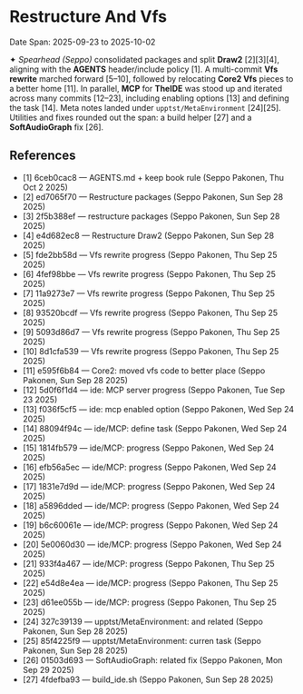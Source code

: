 # Restructure And Vfs

Date Span: 2025-09-23 to 2025-10-02

✦ *Spearhead (Seppo)* consolidated packages and split **Draw2** [2][3][4], aligning with the **AGENTS** header/include policy [1]. A multi-commit **Vfs rewrite** marched forward [5–10], followed by relocating **Core2 Vfs** pieces to a better home [11]. In parallel, **MCP** for **TheIDE** was stood up and iterated across many commits [12–23], including enabling options [13] and defining the task [14]. Meta notes landed under `upptst/MetaEnvironment` [24][25]. Utilities and fixes rounded out the span: a build helper [27] and a **SoftAudioGraph** fix [26].

## References
- [1] 6ceb0cac8 — AGENTS.md + keep book rule (Seppo Pakonen, Thu Oct 2 2025)
- [2] ed7065f70 — Restructure packages (Seppo Pakonen, Sun Sep 28 2025)
- [3] 2f5b388ef — restructure packages (Seppo Pakonen, Sun Sep 28 2025)
- [4] e4d682ec8 — Restructure Draw2 (Seppo Pakonen, Sun Sep 28 2025)
- [5] fde2bb58d — Vfs rewrite progress (Seppo Pakonen, Thu Sep 25 2025)
- [6] 4fef98bbe — Vfs rewrite progress (Seppo Pakonen, Thu Sep 25 2025)
- [7] 11a9273e7 — Vfs rewrite progress (Seppo Pakonen, Thu Sep 25 2025)
- [8] 93520bcdf — Vfs rewrite progress (Seppo Pakonen, Thu Sep 25 2025)
- [9] 5093d86d7 — Vfs rewrite progress (Seppo Pakonen, Thu Sep 25 2025)
- [10] 8d1cfa539 — Vfs rewrite progress (Seppo Pakonen, Thu Sep 25 2025)
- [11] e595f6b84 — Core2: moved vfs code to better place (Seppo Pakonen, Sun Sep 28 2025)
- [12] 5d0f6f1d4 — ide: MCP server progress (Seppo Pakonen, Tue Sep 23 2025)
- [13] f036f5cf5 — ide: mcp enabled option (Seppo Pakonen, Wed Sep 24 2025)
- [14] 88094f94c — ide/MCP: define task (Seppo Pakonen, Wed Sep 24 2025)
- [15] 1814fb579 — ide/MCP: progress (Seppo Pakonen, Wed Sep 24 2025)
- [16] efb56a5ec — ide/MCP: progress (Seppo Pakonen, Wed Sep 24 2025)
- [17] 1831e7d9d — ide/MCP: progress (Seppo Pakonen, Wed Sep 24 2025)
- [18] a5896dded — ide/MCP: progress (Seppo Pakonen, Wed Sep 24 2025)
- [19] b6c60061e — ide/MCP: progress (Seppo Pakonen, Wed Sep 24 2025)
- [20] 5e0060d30 — ide/MCP: progress (Seppo Pakonen, Wed Sep 24 2025)
- [21] 933f4a467 — ide/MCP: progress (Seppo Pakonen, Thu Sep 25 2025)
- [22] e54d8e4ea — ide/MCP: progress (Seppo Pakonen, Thu Sep 25 2025)
- [23] d61ee055b — ide/MCP: progress (Seppo Pakonen, Thu Sep 25 2025)
- [24] 327c39139 — upptst/MetaEnvironment: and related (Seppo Pakonen, Sun Sep 28 2025)
- [25] 85f4225f9 — upptst/MetaEnvironment: curren task (Seppo Pakonen, Sun Sep 28 2025)
- [26] 01503d693 — SoftAudioGraph: related fix (Seppo Pakonen, Mon Sep 29 2025)
- [27] 4fdefba93 — build_ide.sh (Seppo Pakonen, Sun Sep 28 2025)

